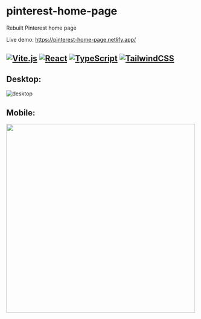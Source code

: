 # pinterest-home-page
Rebuilt Pinterest home page

Live demo: https://pinterest-home-page.netlify.app/

[![Vite.js](https://img.shields.io/badge/Vite-B73BFE?style=for-the-badge&logo=vite&logoColor=FFD62E)](https://vitejs.dev/)
[![React](https://img.shields.io/badge/React-20232A?style=for-the-badge&logo=react&logoColor=61DAFB)](https://reactjs.org/)
[![TypeScript](https://img.shields.io/badge/TypeScript-007ACC?style=for-the-badge&logo=typescript&logoColor=white)](https://www.typescriptlang.org/)
[![TailwindCSS](https://img.shields.io/badge/Tailwind_CSS-38B2AC?style=for-the-badge&logo=tailwind-css&logoColor=white)](https://tailwindcss.com/)
---
## Desktop:


![desktop](https://user-images.githubusercontent.com/52018183/201731176-1a1356f6-2328-42a9-a027-e2fa0a730e16.png)

## Mobile:
<img src=https://user-images.githubusercontent.com/52018183/201731192-a5123dab-1318-4c29-8112-491068ca8b96.png with=500 height=500/>

